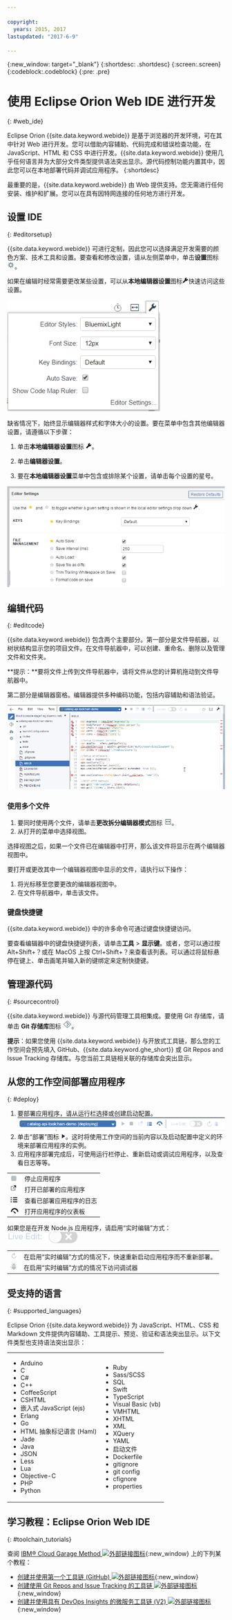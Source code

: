 ```yaml
---

copyright:
  years: 2015, 2017
lastupdated: "2017-6-9"

---
```


{:new_window: target="_blank"}
{:shortdesc: .shortdesc}
{:screen:.screen}
{:codeblock:.codeblock}
{:pre: .pre}

# 使用 Eclipse Orion Web IDE 进行开发
{: #web_ide}

Eclipse Orion {{site.data.keyword.webide}} 是基于浏览器的开发环境，可在其中针对 Web 进行开发。您可以借助内容辅助、代码完成和错误检查功能，在 JavaScript、HTML 和 CSS 中进行开发。{{site.data.keyword.webide}} 使用几乎任何语言并为大部分文件类型提供语法突出显示。源代码控制功能内置其中，因此您可以在本地部署代码并调试应用程序。
{:shortdesc}

最重要的是，{{site.data.keyword.webide}} 由 Web 提供支持。您无需进行任何安装、维护和扩展。您可以在具有因特网连接的任何地方进行开发。

## 设置 IDE
{: #editorsetup}

{{site.data.keyword.webide}} 可进行定制，因此您可以选择满足开发需要的颜色方案、技术工具和设置。要查看和修改设置，请从左侧菜单中，单击**设置**图标 <img class="inline" src="images/webide_settings_icon_light_small.png"  alt="“设置”图标">。

如果在编辑时经常需要更改某些设置，可以从**本地编辑器设置**图标<img class="inline" src="images/webide_local_settings_icon_light_small.png"  alt="“本地编辑器设置”图标">快速访问这些设置。

![本地编辑器设置](images/webide_local_editor_settings_light.png)

缺省情况下，始终显示编辑器样式和字体大小的设置。要在菜单中包含其他编辑器设置，请遵循以下步骤：

1. 单击**本地编辑器设置**图标 <img class="inline" src="images/webide_local_settings_icon_light_small.png"  alt="“本地编辑器设置”图标">。

2. 单击**编辑器设置**。

3. 要在**本地编辑器设置**菜单中包含或排除某个设置，请单击每个设置的星号。

![编辑器设置切换](images/webide_editor_settings_toggle_light.png)


## 编辑代码
{: #editcode}

{{site.data.keyword.webide}} 包含两个主要部分。第一部分是文件导航器，以树状结构显示您的项目文件。在文件导航器中，可以创建、重命名、删除以及管理文件和文件夹。

**提示：**要将文件上传到文件导航器中，请将文件从您的计算机拖动到文件导航器中。

第二部分是编辑器窗格。编辑器提供多种编码功能，包括内容辅助和语法验证。

![Web IDE](images/webide_light.png)

### 使用多个文件
1. 要同时使用两个文件，请单击**更改拆分编辑器模式**图标 <img class="inline" src="images/webide_split_editor_icon_light_small.png"  alt="“拆分编辑器”图标">。
2. 从打开的菜单中选择视图。

 选择视图之后，如果一个文件已在编辑器中打开，那么该文件将显示在两个编辑器视图中。

 要打开或更改其中一个编辑器视图中显示的文件，请执行以下操作：
 1. 将光标移至您要更改的编辑器视图中。
 2. 在文件导航器中，单击该文件。

### 键盘快捷键
{{site.data.keyword.webide}} 中的许多命令可通过键盘快捷键访问。

要查看编辑器中的键盘快捷键列表，请单击**工具** > **显示键**。或者，您可以通过按 Alt+Shift+？或在 MacOS 上按 Ctrl+Shift+？来查看该列表。可以通过将鼠标悬停在键上、单击画笔并输入新的键绑定来定制快捷键。

## 管理源代码
{: #sourcecontrol}

{{site.data.keyword.webide}} 与源代码管理工具相集成。要使用 Git 存储库，请单击 **Git 存储库**图标 <img class="inline" src="images/webide_git_icon_light_small.png"  alt="“Git 存储库”图标">。

 **提示**：如果您使用 {{site.data.keyword.webide}} 与开放式工具链，那么您的工作空间会预先填入 GitHub、{{site.data.keyword.ghe_short}} 或 Git Repos and Issue Tracking 存储库。与您当前工具链相关联的存储库会突出显示。


## 从您的工作空间部署应用程序
{: #deploy}

1. 要部署应用程序，请从运行栏选择或创建启动配置。![运行栏](images/webide_runbar_light.png)   
1. 单击“部署”图标 <img class="inline" src="images/webide_deploy_button_light_small.png"  alt="“部署”图标">。这时将使用工作空间的当前内容以及启动配置中定义的环境来部署应用程序的实例。
2. 应用程序部署完成后，可使用运行栏停止、重新启动或调试应用程序，以及查看日志等等。


<table>
<tr><td><img src="./images/stop_button.png"  alt="停止图标"></td><td>停止应用程序</td></tr>
<tr><td> <img src="./images/open_app_url.png"  alt="打开应用程序 URL 图标"></td><td> 打开已部署的应用程序</td></tr>
<tr><td><img src="./images/view_logs.png"  alt="查看日志图标"></td><td>查看已部署应用程序的日志</td></tr>
<tr><td><img src="./images/open_dashboard.png"  alt="打开仪表板图标"></td><td>打开应用程序的仪表板</td></tr>
</table>

如果您是在开发 Node.js 应用程序，请启用“实时编辑”方式：<img  src="./images/enable_live_edit.png"  alt="启用实时编辑滑块">

<table><tr><td><img src="./images/live_edit_restart.png"  alt="“实时编辑”重新启动图标"></td><td>在启用“实时编辑”方式的情况下，快速重新启动应用程序而不重新部署。</td></tr>
<tr><td> <img src="./images/debug_icon.png"  alt="调试图标"></td>
<td>在启用“实时编辑”方式的情况下访问调试器</td></tr>
</table>

<!-- 3/6/2016: bl commands don't work with V2/CD
## Editing outside of the {{site.data.keyword.webide}}
{: #editlocal}

To use an editor besides the {{site.data.keyword.webide}}, set up {{site.data.keyword.Bluemix_live}} so that you can work directly with your project files in any tool. {{site.data.keyword.Bluemix_live_notm}} is a command-line application that synchronizes the changes in your local file system with your cloud workspace in {{site.data.keyword.jazzhub}}.

### Before you begin

Download and install the [{{site.data.keyword.Bluemix_live_notm}} command-line interface ![External link icon](../../icons/launch-glyph.svg "External link icon")](http://livesyncdownload.ng.bluemix.net){: new_window}.

### Synchronizing your local environment with {{site.data.keyword.Bluemix_notm}}
{: #edit_local_download}

1. Open a command-line window.
2. Sign in to {{site.data.keyword.Bluemix_notm}}:

	```
	bl login
	```
	{: pre}

3. When you are prompted, enter your IBMid and password.
4. View a list of your {{site.data.keyword.Bluemix_notm}} projects:

	```
	bl projects
	```
	{: pre}

4. Synchronize your local environment with your project on {{site.data.keyword.Bluemix_notm}}:

	```
	bl sync projectName
	```
	{: pre}

where `projectName` is your {{site.data.keyword.Bluemix_notm}} app's name.

When you are finished editing, enter `q` to end synchronization.

### Enabling the Desktop Sync feature to edit code locally

The Desktop Sync feature is like Live Edit mode for the command line. You need the Desktop Sync feature to debug on the command line.
1. In another command-line window, enable the Desktop Sync feature:

	```
	cd localDirectory
	bl start
	```
	{: codeblock}

2. Use the launch configuration that you created in the {{site.data.keyword.webide}}. After you select the launch configuration, the Desktop Sync feature is enabled in your local environment. In the command-line window that you just opened, you can view the app's URL, the debug URL, the manage URL, and view the {{site.data.keyword.Bluemix_live_notm}} state.

3. Refresh the browser and verify that you can see the changes that you saved to static files in the local workspace.

### Disabling the Desktop Sync feature

1. In the second command-line window, enter `bl stop`.
2. In the first command-line window, enter `q`.

-->

## 受支持的语言
{: #supported_languages}

Eclipse Orion {{site.data.keyword.webide}} 为 JavaScript、HTML、CSS 和 Markdown 文件提供内容辅助、工具提示、预览、验证和语法突出显示。以下文件类型也支持语法突出显示：

<table>
<tr>
<td>
<ul><li>Arduino
</li><li>C</li>
<li>C#
</li><li>C++
</li><li>CoffeeScript
</li><li>CSHTML
</li><li>嵌入式 JavaScript (ejs)
</li><li>Erlang
</li><li>Go
</li><li>HTML 抽象标记语言 (Haml)
</li><li>Jade
</li><li>Java
</li><li>JSON
</li><li>Less  
</li><li>Lua  
</li><li>Objective-C
</li><li>PHP
</li><li>Python</li></ul>
</td>
<td>
<ul><li>Ruby
</li><li>Sass/SCSS
</li><li>SQL
</li><li>Swift
</li><li>TypeScript
</li><li>Visual Basic (vb)
</li><li>VMHTML
</li><li>XHTML
</li><li>XML
</li><li>XQuery
</li><li>YAML
</li><li>启动文件
</li><li>Dockerfile
</li><li>gitignore
</li><li>git config
</li><li>cfignore
</li><li>properties
</li></ul>
</td>
</tr>
</table>

## 学习教程：Eclipse Orion Web IDE
{: #toolchain_tutorials}

查阅 [IBM&reg; Cloud Garage Method ![外部链接图标](../../icons/launch-glyph.svg "外部链接图标")](https://www.ibm.com/cloud/garage){:new_window} 上的下列某个教程：
  * [创建并使用第一个工具链 (GitHub) ![外部链接图标](../../icons/launch-glyph.svg "外部链接图标")](https://www.ibm.com/cloud/garage/tutorials/tutorial_toolchain_flow?task=1){:new_window}
  * [创建使用 Git Repos and Issue Tracking 的工具链 ![外部链接图标](../../icons/launch-glyph.svg "外部链接图标")](https://www.ibm.com/cloud/garage/tutorials/tutorial_toolchain_cfv2?task=1){:new_window}
  * [创建并使用具有 DevOps Insights 的微服务工具链 (V2) ![外部链接图标](../../icons/launch-glyph.svg "外部链接图标")](https://www.ibm.com/cloud/garage/tutorials/tutorial_toolchain_microservices_cd?task=1){:new_window}
